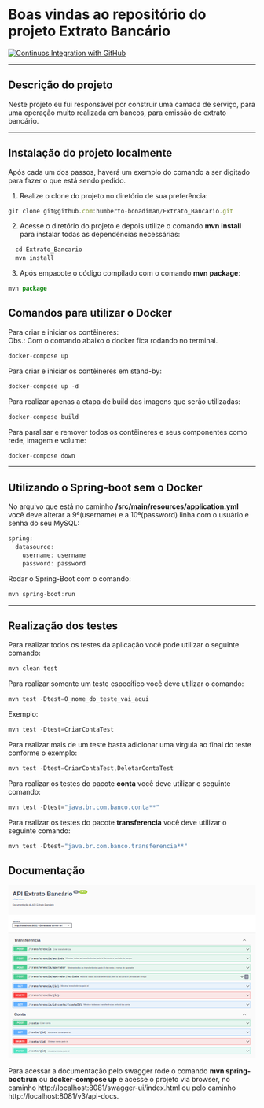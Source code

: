 # Boas vindas ao repositório do projeto Extrato Bancário

[![Continuos Integration with GitHub](https://github.com/Humberto-Bonadiman/Extrato_Bancario/actions/workflows/docker-publish.yml/badge.svg)](https://github.com/Humberto-Bonadiman/Extrato_Bancario/actions/workflows/docker-publish.yml)

---

## Descrição do projeto

Neste projeto eu fui responsável por construir uma camada de serviço, para uma operação muito realizada em bancos, para emissão de extrato bancário.

---

## Instalação do projeto localmente

Após cada um dos passos, haverá um exemplo do comando a ser digitado para fazer o que está sendo pedido.

1. Realize o clone do projeto no diretório de sua preferência:
```javascript
git clone git@github.com:humberto-bonadiman/Extrato_Bancario.git
```

2. Acesse o diretório do projeto e depois utilize o comando **mvn install** para instalar todas as dependências necessárias:
```javascript
  cd Extrato_Bancario
  mvn install
```

3. Após empacote o código compilado com o comando **mvn package**:
```javascript
mvn package
```

## Comandos para utilizar o Docker

Para criar e iniciar os contêineres:
</br>
Obs.: Com o comando abaixo o docker fica rodando no terminal.
```javascript
docker-compose up
```

Para criar e iniciar os contêineres em stand-by:
```javascript
docker-compose up -d
```

Para realizar apenas a etapa de build das imagens que serão utilizadas:
```javascript
docker-compose build
```

Para paralisar e remover todos os contêineres e seus componentes como rede, imagem e volume:
```javascript
docker-compose down
```
---

## Utilizando o Spring-boot sem o Docker

No arquivo que está no caminho **/src/main/resources/application.yml** você deve alterar a 9ª(username) e a 10ª(password) linha com o usuário e senha do seu MySQL:
```javascript
spring:
  datasource:
    username: username
    password: password
```

Rodar o Spring-Boot com o comando:
```javascript
mvn spring-boot:run
```

---

## Realização dos testes

Para realizar todos os testes da aplicação você pode utilizar o seguinte comando:
```javascript
mvn clean test
```

Para realizar somente um teste específico você deve utilizar o comando:
```javascript
mvn test -Dtest=O_nome_do_teste_vai_aqui
```

Exemplo:
```javascript
mvn test -Dtest=CriarContaTest
```

Para realizar mais de um teste basta adicionar uma vírgula ao final do teste conforme o exemplo:
```javascript
mvn test -Dtest=CriarContaTest,DeletarContaTest
```

Para realizar os testes do pacote **conta** você deve utilizar o seguinte comando:
```javascript
mvn test -Dtest="java.br.com.banco.conta**"
```

Para realizar os testes do pacote **transferencia** você deve utilizar o seguinte comando:
```javascript
mvn test -Dtest="java.br.com.banco.transferencia**"
```

## Documentação

![Documentação Swagger](swagger_extrato_bancario.png)

Para acessar a documentação pelo swagger rode o comando **mvn spring-boot:run** ou **docker-compose up** e acesse o projeto via browser, no caminho http://localhost:8081/swagger-ui/index.html ou pelo caminho http://localhost:8081/v3/api-docs.
